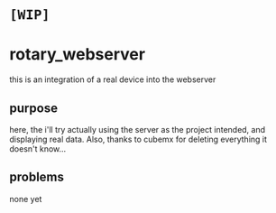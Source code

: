 # `[WIP]`
# rotary_webserver

this is an integration of a real device into the webserver

## purpose

here, the i'll try actually using the server as the project intended, and displaying real data. Also, thanks to cubemx for deleting everything it doesn't know...

## problems

none yet
